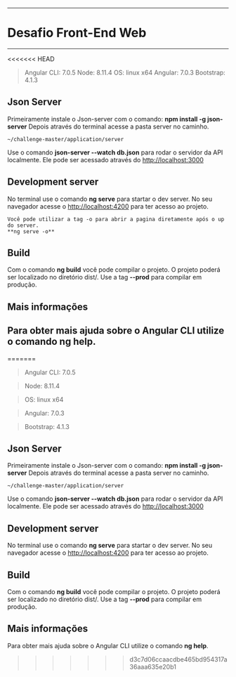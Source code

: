 ---------------------------
# Desafio Front-End Web
---------------------------
<<<<<<< HEAD

> Angular CLI: 7.0.5
> Node: 8.11.4
> OS: linux x64
> Angular: 7.0.3
> Bootstrap: 4.1.3

## Json Server
Primeiramente instale o Json-server com o comando:
**npm install -g json-server**
Depois através do terminal acesse a pasta server no caminho.
```
~/challenge-master/application/server
```
Use o comando **json-server --watch db.json** para rodar o servidor da API localmente. Ele pode ser acessado através do [http://localhost:3000](http://localhost:3000)

## Development server
No terminal use o comando **ng serve** para startar o dev server. No seu navegador acesse o  [http://localhost:4200](http://localhost:4200) para ter acesso ao projeto.
```
Você pode utilizar a tag -o para abrir a pagina diretamente após o up do server.
**ng serve -o**
```

## Build
Com o comando **ng build** você pode compilar o projeto. O projeto poderá ser localizado no diretório dist/. Use a tag **--prod** para compilar em produção.

## Mais informações
Para obter mais ajuda sobre o Angular CLI utilize o comando **ng help**.
----------------------------
=======

> Angular CLI: 7.0.5

> Node: 8.11.4

> OS: linux x64

> Angular: 7.0.3

> Bootstrap: 4.1.3

## Json Server
Primeiramente instale o Json-server com o comando:
**npm install -g json-server**
Depois através do terminal acesse a pasta server no caminho.
```
~/challenge-master/application/server
```
Use o comando **json-server --watch db.json** para rodar o servidor da API localmente. Ele pode ser acessado através do [http://localhost:3000](http://localhost:3000)

## Development server
No terminal use o comando **ng serve** para startar o dev server. No seu navegador acesse o  [http://localhost:4200](http://localhost:4200) para ter acesso ao projeto.

## Build
Com o comando **ng build** você pode compilar o projeto. O projeto poderá ser localizado no diretório dist/. Use a tag **--prod** para compilar em produção.

## Mais informações
Para obter mais ajuda sobre o Angular CLI utilize o comando **ng help**.

>>>>>>> d3c7d06ccaacdbe465bd954317a36aaa635e20b1
